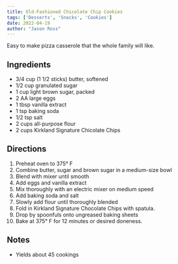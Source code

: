 ```yaml
---
title: Old-Fashioned Chicolate Chip Cookies
tags: ['Desserts', 'Snacks', 'Cookies']
date: 2022-04-19
author: "Jason Ross"
---
```


Easy to make pizza casserole that the whole family will like.

## Ingredients

- 3/4 cup (1 1/2 sticks) butter, softened
- 1/2 cup granulated sugar
- 1 cup light brown sugar, packed
- 2 AA large eggs
- 1 tbsp vanilla extract
- 1 tsp baking soda
- 1/2 tsp salt
- 2 cups all-purpose flour
- 2 cups Kirkland Signature Chicolate Chips

## Directions

1. Preheat oven to 375&deg; F
2. Combine butter, sugar and brown sugar in a medium-size bowl
3. Blend with mixer until smooth
4. Add eggs and vanilla extract
5. Mix thoroughly with an electric mixer on medium speed
6. Add baking soda and salt
7. Slowly add flour until thoroughly blended
8. Fold in Kirkland Signature Chocolate Chips with spatula.
9. Drop by spoonfuls onto ungreased baking sheets
10. Bake at 375&deg; F for 12 minutes or desired doneness.

## Notes

- Yields about 45 cookings
